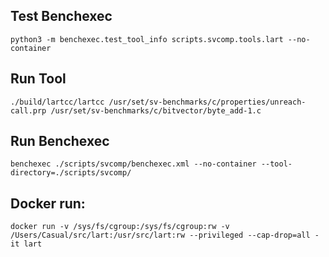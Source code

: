 ## Test Benchexec

`python3 -m benchexec.test_tool_info scripts.svcomp.tools.lart --no-container`

## Run Tool

`./build/lartcc/lartcc /usr/set/sv-benchmarks/c/properties/unreach-call.prp /usr/set/sv-benchmarks/c/bitvector/byte_add-1.c`

## Run Benchexec

`benchexec ./scripts/svcomp/benchexec.xml --no-container --tool-directory=./scripts/svcomp/`

## Docker run:

`docker run -v /sys/fs/cgroup:/sys/fs/cgroup:rw -v /Users/Casual/src/lart:/usr/src/lart:rw --privileged --cap-drop=all -it lart`